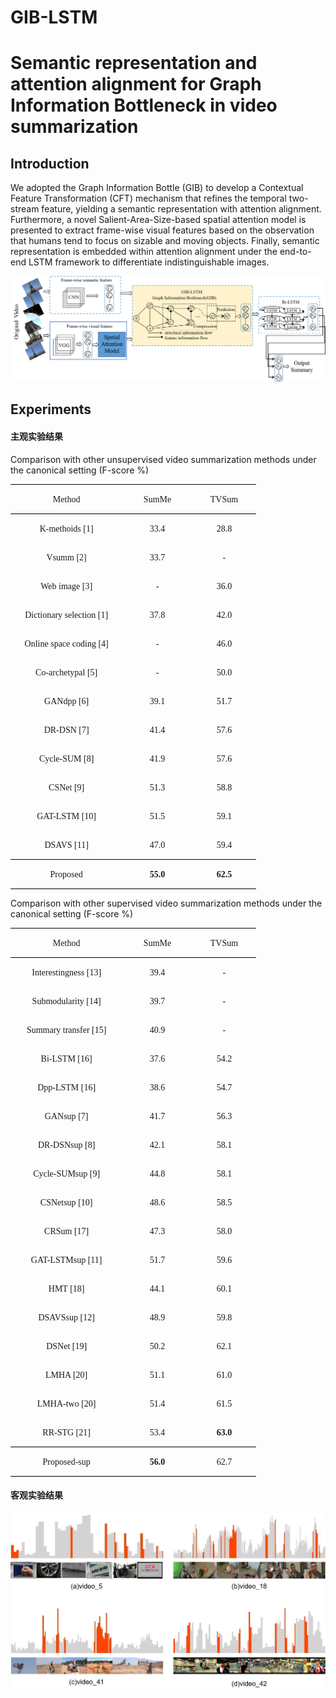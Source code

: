 # GIB-LSTM
# Semantic representation and attention alignment for Graph Information Bottleneck in video summarization  

## Introduction

We adopted the Graph Information Bottle (GIB) to develop a Contextual Feature Transformation (CFT)  mechanism that refines the temporal two-stream feature, yielding a semantic representation with attention alignment. Furthermore, a novel Salient-Area-Size-based spatial attention model is presented to extract frame-wise visual features based on the observation that humans tend to focus on sizable and moving objects. Finally, semantic representation is embedded within attention alignment under the end-to-end LSTM framework to differentiate indistinguishable images.

![](https://github.com/wangrui91/GIB-LSTM/blob/main/images/GIB-LSTM.png)

##  Experiments
#### 主观实验结果
Comparison with other unsupervised video summarization methods under the canonical setting (F-score %)

<table class=MsoTableGrid border=1 cellspacing=0 cellpadding=0
 style='border-collapse:collapse;border:none;mso-border-alt:solid windowtext .5pt;
 mso-yfti-tbllook:1184;mso-padding-alt:0cm 5.4pt 0cm 5.4pt'>
 <tr style='mso-yfti-irow:0;mso-yfti-firstrow:yes'>
  <td width=165 valign=top style='width:123.7pt;border-top:solid windowtext 1.0pt;
  border-left:none;border-bottom:solid windowtext 1.0pt;border-right:none;
  mso-border-top-alt:solid windowtext .5pt;mso-border-bottom-alt:solid windowtext .5pt;
  padding:0cm 5.4pt 0cm 5.4pt'>
  <p class=MsoNormal align=center style='text-align:center;mso-pagination:widow-orphan'><span
  lang=EN-US style='font-family:"Times New Roman",serif'>Method<o:p></o:p></span></p>
  </td>
  <td width=97 valign=top style='width:72.8pt;border-top:solid windowtext 1.0pt;
  border-left:none;border-bottom:solid windowtext 1.0pt;border-right:none;
  mso-border-top-alt:solid windowtext .5pt;mso-border-bottom-alt:solid windowtext .5pt;
  padding:0cm 5.4pt 0cm 5.4pt'>
  <p class=MsoNormal align=center style='text-align:center;mso-pagination:widow-orphan'><span
  class=SpellE><span lang=EN-US style='font-family:"Times New Roman",serif'>SumMe</span></span><span
  lang=EN-US style='font-family:"Times New Roman",serif'><o:p></o:p></span></p>
  </td>
  <td width=88 valign=top style='width:66.0pt;border-top:solid windowtext 1.0pt;
  border-left:none;border-bottom:solid windowtext 1.0pt;border-right:none;
  mso-border-top-alt:solid windowtext .5pt;mso-border-bottom-alt:solid windowtext .5pt;
  padding:0cm 5.4pt 0cm 5.4pt'>
  <p class=MsoNormal align=center style='text-align:center;mso-pagination:widow-orphan'><span
  class=SpellE><span lang=EN-US style='font-family:"Times New Roman",serif'>TVSum</span></span><span
  lang=EN-US style='font-family:"Times New Roman",serif'><o:p></o:p></span></p>
  </td>
 </tr>
 <tr style='mso-yfti-irow:1'>
  <td width=165 valign=top style='width:123.7pt;border:none;mso-border-top-alt:
  solid windowtext .5pt;padding:0cm 5.4pt 0cm 5.4pt'>
  <p class=MsoNormal align=center style='text-align:center;mso-pagination:widow-orphan'><span
  lang=EN-US style='font-family:"Times New Roman",serif'>K-<span class=SpellE>methoids</span>
  [1]<o:p></o:p></span></p>
  </td>
  <td width=97 valign=top style='width:72.8pt;border:none;mso-border-top-alt:
  solid windowtext .5pt;padding:0cm 5.4pt 0cm 5.4pt'>
  <p class=MsoNormal align=center style='text-align:center;mso-pagination:widow-orphan'><span
  lang=EN-US style='font-family:"Times New Roman",serif'>33.4<o:p></o:p></span></p>
  </td>
  <td width=88 valign=top style='width:66.0pt;border:none;mso-border-top-alt:
  solid windowtext .5pt;padding:0cm 5.4pt 0cm 5.4pt'>
  <p class=MsoNormal align=center style='text-align:center;mso-pagination:widow-orphan'><span
  lang=EN-US style='font-family:"Times New Roman",serif'>28.8<o:p></o:p></span></p>
  </td>
 </tr>
 <tr style='mso-yfti-irow:2'>
  <td width=165 valign=top style='width:123.7pt;border:none;padding:0cm 5.4pt 0cm 5.4pt'>
  <p class=MsoNormal align=center style='text-align:center;mso-pagination:widow-orphan'><span
  class=SpellE><span lang=EN-US style='font-family:"Times New Roman",serif'>Vsumm</span></span><span
  lang=EN-US style='font-family:"Times New Roman",serif'> [2]<o:p></o:p></span></p>
  </td>
  <td width=97 valign=top style='width:72.8pt;border:none;padding:0cm 5.4pt 0cm 5.4pt'>
  <p class=MsoNormal align=center style='text-align:center;mso-pagination:widow-orphan'><span
  lang=EN-US style='font-family:"Times New Roman",serif'>33.7<o:p></o:p></span></p>
  </td>
  <td width=88 valign=top style='width:66.0pt;border:none;padding:0cm 5.4pt 0cm 5.4pt'>
  <p class=MsoNormal align=center style='text-align:center;mso-pagination:widow-orphan'><span
  lang=EN-US style='font-family:"Times New Roman",serif'>-<o:p></o:p></span></p>
  </td>
 </tr>
 <tr style='mso-yfti-irow:3'>
  <td width=165 valign=top style='width:123.7pt;border:none;padding:0cm 5.4pt 0cm 5.4pt'>
  <p class=MsoNormal align=center style='text-align:center;mso-pagination:widow-orphan'><span
  lang=EN-US style='font-family:"Times New Roman",serif'>Web image [3]<o:p></o:p></span></p>
  </td>
  <td width=97 valign=top style='width:72.8pt;border:none;padding:0cm 5.4pt 0cm 5.4pt'>
  <p class=MsoNormal align=center style='text-align:center;mso-pagination:widow-orphan'><span
  lang=EN-US style='font-family:"Times New Roman",serif'>-<o:p></o:p></span></p>
  </td>
  <td width=88 valign=top style='width:66.0pt;border:none;padding:0cm 5.4pt 0cm 5.4pt'>
  <p class=MsoNormal align=center style='text-align:center;mso-pagination:widow-orphan'><span
  lang=EN-US style='font-family:"Times New Roman",serif'>36.0<o:p></o:p></span></p>
  </td>
 </tr>
 <tr style='mso-yfti-irow:4'>
  <td width=165 valign=top style='width:123.7pt;border:none;padding:0cm 5.4pt 0cm 5.4pt'>
  <p class=MsoNormal align=center style='text-align:center;mso-pagination:widow-orphan'><span
  lang=EN-US style='font-family:"Times New Roman",serif'>Dictionary selection [1]<o:p></o:p></span></p>
  </td>
  <td width=97 valign=top style='width:72.8pt;border:none;padding:0cm 5.4pt 0cm 5.4pt'>
  <p class=MsoNormal align=center style='text-align:center;mso-pagination:widow-orphan'><span
  lang=EN-US style='font-family:"Times New Roman",serif'>37.8<o:p></o:p></span></p>
  </td>
  <td width=88 valign=top style='width:66.0pt;border:none;padding:0cm 5.4pt 0cm 5.4pt'>
  <p class=MsoNormal align=center style='text-align:center;mso-pagination:widow-orphan'><span
  lang=EN-US style='font-family:"Times New Roman",serif'>42.0<o:p></o:p></span></p>
  </td>
 </tr>
 <tr style='mso-yfti-irow:5'>
  <td width=165 valign=top style='width:123.7pt;border:none;padding:0cm 5.4pt 0cm 5.4pt'>
  <p class=MsoNormal align=center style='text-align:center;mso-pagination:widow-orphan'><span
  lang=EN-US style='font-family:"Times New Roman",serif'>Online space coding [4]<o:p></o:p></span></p>
  </td>
  <td width=97 valign=top style='width:72.8pt;border:none;padding:0cm 5.4pt 0cm 5.4pt'>
  <p class=MsoNormal align=center style='text-align:center;mso-pagination:widow-orphan'><span
  lang=EN-US style='font-family:"Times New Roman",serif'>-<o:p></o:p></span></p>
  </td>
  <td width=88 valign=top style='width:66.0pt;border:none;padding:0cm 5.4pt 0cm 5.4pt'>
  <p class=MsoNormal align=center style='text-align:center;mso-pagination:widow-orphan'><span
  lang=EN-US style='font-family:"Times New Roman",serif'>46.0<o:p></o:p></span></p>
  </td>
 </tr>
 <tr style='mso-yfti-irow:6'>
  <td width=165 valign=top style='width:123.7pt;border:none;padding:0cm 5.4pt 0cm 5.4pt'>
  <p class=MsoNormal align=center style='text-align:center;mso-pagination:widow-orphan'><span
  lang=EN-US style='font-family:"Times New Roman",serif'>Co-archetypal [5]<o:p></o:p></span></p>
  </td>
  <td width=97 valign=top style='width:72.8pt;border:none;padding:0cm 5.4pt 0cm 5.4pt'>
  <p class=MsoNormal align=center style='text-align:center;mso-pagination:widow-orphan'><span
  lang=EN-US style='font-family:"Times New Roman",serif'>-<o:p></o:p></span></p>
  </td>
  <td width=88 valign=top style='width:66.0pt;border:none;padding:0cm 5.4pt 0cm 5.4pt'>
  <p class=MsoNormal align=center style='text-align:center;mso-pagination:widow-orphan'><span
  lang=EN-US style='font-family:"Times New Roman",serif'>50.0<o:p></o:p></span></p>
  </td>
 </tr>
 <tr style='mso-yfti-irow:7'>
  <td width=165 valign=top style='width:123.7pt;border:none;padding:0cm 5.4pt 0cm 5.4pt'>
  <p class=MsoNormal align=center style='text-align:center;mso-pagination:widow-orphan'><span
  class=SpellE><span lang=EN-US style='font-family:"Times New Roman",serif'>GANdpp</span></span><span
  lang=EN-US style='font-family:"Times New Roman",serif'> [6]<o:p></o:p></span></p>
  </td>
  <td width=97 valign=top style='width:72.8pt;border:none;padding:0cm 5.4pt 0cm 5.4pt'>
  <p class=MsoNormal align=center style='text-align:center;mso-pagination:widow-orphan'><span
  lang=EN-US style='font-family:"Times New Roman",serif'>39.1<o:p></o:p></span></p>
  </td>
  <td width=88 valign=top style='width:66.0pt;border:none;padding:0cm 5.4pt 0cm 5.4pt'>
  <p class=MsoNormal align=center style='text-align:center;mso-pagination:widow-orphan'><span
  lang=EN-US style='font-family:"Times New Roman",serif'>51.7<o:p></o:p></span></p>
  </td>
 </tr>
 <tr style='mso-yfti-irow:8'>
  <td width=165 valign=top style='width:123.7pt;border:none;padding:0cm 5.4pt 0cm 5.4pt'>
  <p class=MsoNormal align=center style='text-align:center;mso-pagination:widow-orphan'><span
  lang=EN-US style='font-family:"Times New Roman",serif'>DR-DSN [7]<o:p></o:p></span></p>
  </td>
  <td width=97 valign=top style='width:72.8pt;border:none;padding:0cm 5.4pt 0cm 5.4pt'>
  <p class=MsoNormal align=center style='text-align:center;mso-pagination:widow-orphan'><span
  lang=EN-US style='font-family:"Times New Roman",serif'>41.4<o:p></o:p></span></p>
  </td>
  <td width=88 valign=top style='width:66.0pt;border:none;padding:0cm 5.4pt 0cm 5.4pt'>
  <p class=MsoNormal align=center style='text-align:center;mso-pagination:widow-orphan'><span
  lang=EN-US style='font-family:"Times New Roman",serif'>57.6<o:p></o:p></span></p>
  </td>
 </tr>
 <tr style='mso-yfti-irow:9'>
  <td width=165 valign=top style='width:123.7pt;border:none;padding:0cm 5.4pt 0cm 5.4pt'>
  <p class=MsoNormal align=center style='text-align:center;mso-pagination:widow-orphan'><span
  lang=EN-US style='font-family:"Times New Roman",serif'>Cycle-SUM [8]<o:p></o:p></span></p>
  </td>
  <td width=97 valign=top style='width:72.8pt;border:none;padding:0cm 5.4pt 0cm 5.4pt'>
  <p class=MsoNormal align=center style='text-align:center;mso-pagination:widow-orphan'><span
  lang=EN-US style='font-family:"Times New Roman",serif'>41.9<o:p></o:p></span></p>
  </td>
  <td width=88 valign=top style='width:66.0pt;border:none;padding:0cm 5.4pt 0cm 5.4pt'>
  <p class=MsoNormal align=center style='text-align:center;mso-pagination:widow-orphan'><span
  lang=EN-US style='font-family:"Times New Roman",serif'>57.6<o:p></o:p></span></p>
  </td>
 </tr>
 <tr style='mso-yfti-irow:10'>
  <td width=165 valign=top style='width:123.7pt;border:none;padding:0cm 5.4pt 0cm 5.4pt'>
  <p class=MsoNormal align=center style='text-align:center;mso-pagination:widow-orphan'><span
  class=SpellE><span lang=EN-US style='font-family:"Times New Roman",serif'>CSNet</span></span><span
  lang=EN-US style='font-family:"Times New Roman",serif'> [9]<o:p></o:p></span></p>
  </td>
  <td width=97 valign=top style='width:72.8pt;border:none;padding:0cm 5.4pt 0cm 5.4pt'>
  <p class=MsoNormal align=center style='text-align:center;mso-pagination:widow-orphan'><span
  lang=EN-US style='font-family:"Times New Roman",serif'>51.3<o:p></o:p></span></p>
  </td>
  <td width=88 valign=top style='width:66.0pt;border:none;padding:0cm 5.4pt 0cm 5.4pt'>
  <p class=MsoNormal align=center style='text-align:center;mso-pagination:widow-orphan'><span
  lang=EN-US style='font-family:"Times New Roman",serif'>58.8<o:p></o:p></span></p>
  </td>
 </tr>
 <tr style='mso-yfti-irow:11'>
  <td width=165 valign=top style='width:123.7pt;border:none;padding:0cm 5.4pt 0cm 5.4pt'>
  <p class=MsoNormal align=center style='text-align:center;mso-pagination:widow-orphan'><span
  lang=EN-US style='font-family:"Times New Roman",serif'>GAT-LSTM [10]<o:p></o:p></span></p>
  </td>
  <td width=97 valign=top style='width:72.8pt;border:none;padding:0cm 5.4pt 0cm 5.4pt'>
  <p class=MsoNormal align=center style='text-align:center;mso-pagination:widow-orphan'><span
  lang=EN-US style='font-family:"Times New Roman",serif'>51.5<o:p></o:p></span></p>
  </td>
  <td width=88 valign=top style='width:66.0pt;border:none;padding:0cm 5.4pt 0cm 5.4pt'>
  <p class=MsoNormal align=center style='text-align:center;mso-pagination:widow-orphan'><span
  lang=EN-US style='font-family:"Times New Roman",serif'>59.1<o:p></o:p></span></p>
  </td>
 </tr>
 <tr style='mso-yfti-irow:12'>
  <td width=165 valign=top style='width:123.7pt;border:none;border-bottom:solid windowtext 1.0pt;
  mso-border-bottom-alt:solid windowtext .5pt;padding:0cm 5.4pt 0cm 5.4pt'>
  <p class=MsoNormal align=center style='text-align:center;mso-pagination:widow-orphan'><span
  lang=EN-US style='font-family:"Times New Roman",serif'>DSAVS [11]<o:p></o:p></span></p>
  </td>
  <td width=97 valign=top style='width:72.8pt;border:none;border-bottom:solid windowtext 1.0pt;
  mso-border-bottom-alt:solid windowtext .5pt;padding:0cm 5.4pt 0cm 5.4pt'>
  <p class=MsoNormal align=center style='text-align:center;mso-pagination:widow-orphan'><span
  lang=EN-US style='font-family:"Times New Roman",serif'>47.0<o:p></o:p></span></p>
  </td>
  <td width=88 valign=top style='width:66.0pt;border:none;border-bottom:solid windowtext 1.0pt;
  mso-border-bottom-alt:solid windowtext .5pt;padding:0cm 5.4pt 0cm 5.4pt'>
  <p class=MsoNormal align=center style='text-align:center;mso-pagination:widow-orphan'><span
  lang=EN-US style='font-family:"Times New Roman",serif'>59.4<o:p></o:p></span></p>
  </td>
 </tr>
 <tr style='mso-yfti-irow:13;mso-yfti-lastrow:yes'>
  <td width=165 valign=top style='width:123.7pt;border:none;border-bottom:solid windowtext 1.0pt;
  mso-border-top-alt:solid windowtext .5pt;mso-border-top-alt:solid windowtext .5pt;
  mso-border-bottom-alt:solid windowtext .5pt;padding:0cm 5.4pt 0cm 5.4pt'>
  <p class=MsoNormal align=center style='text-align:center;mso-pagination:widow-orphan'><span
  lang=EN-US style='font-family:"Times New Roman",serif'>Proposed<o:p></o:p></span></p>
  </td>
  <td width=97 valign=top style='width:72.8pt;border:none;border-bottom:solid windowtext 1.0pt;
  mso-border-top-alt:solid windowtext .5pt;mso-border-top-alt:solid windowtext .5pt;
  mso-border-bottom-alt:solid windowtext .5pt;padding:0cm 5.4pt 0cm 5.4pt'>
  <p class=MsoNormal align=center style='text-align:center;mso-pagination:widow-orphan'><b><span
  lang=EN-US style='font-family:"Times New Roman",serif'>55.0<o:p></o:p></span></b></p>
  </td>
  <td width=88 valign=top style='width:66.0pt;border:none;border-bottom:solid windowtext 1.0pt;
  mso-border-top-alt:solid windowtext .5pt;mso-border-top-alt:solid windowtext .5pt;
  mso-border-bottom-alt:solid windowtext .5pt;padding:0cm 5.4pt 0cm 5.4pt'>
  <p class=MsoNormal align=center style='text-align:center;mso-pagination:widow-orphan'><b><span
  lang=EN-US style='font-family:"Times New Roman",serif'>62.5<o:p></o:p></span></b></p>
  </td>
 </tr>
</table>

Comparison with other supervised video summarization methods under the canonical setting (F-score %)

<table class=MsoTableGrid border=1 cellspacing=0 cellpadding=0
 style='border-collapse:collapse;border:none;mso-border-alt:solid windowtext .5pt;
 mso-yfti-tbllook:1184;mso-padding-alt:0cm 5.4pt 0cm 5.4pt'>
 <tr style='mso-yfti-irow:0;mso-yfti-firstrow:yes'>
  <td width=165 valign=top style='width:123.7pt;border-top:solid windowtext 1.0pt;
  border-left:none;border-bottom:solid windowtext 1.0pt;border-right:none;
  mso-border-top-alt:solid windowtext .5pt;mso-border-bottom-alt:solid windowtext .5pt;
  padding:0cm 5.4pt 0cm 5.4pt'>
  <p class=MsoNormal align=center style='text-align:center;mso-pagination:widow-orphan'><span
  lang=EN-US style='font-family:"Times New Roman",serif'>Method</span><span
  lang=EN-US style='mso-bidi-font-size:10.5pt;font-family:"Times New Roman",serif'><o:p></o:p></span></p>
  </td>
  <td width=97 valign=top style='width:72.8pt;border-top:solid windowtext 1.0pt;
  border-left:none;border-bottom:solid windowtext 1.0pt;border-right:none;
  mso-border-top-alt:solid windowtext .5pt;mso-border-bottom-alt:solid windowtext .5pt;
  padding:0cm 5.4pt 0cm 5.4pt'>
  <p class=MsoNormal align=center style='text-align:center;mso-pagination:widow-orphan'><span
  class=SpellE><span lang=EN-US style='font-family:"Times New Roman",serif'>SumMe</span></span><span
  lang=EN-US style='font-family:"Times New Roman",serif'><o:p></o:p></span></p>
  </td>
  <td width=88 valign=top style='width:66.0pt;border-top:solid windowtext 1.0pt;
  border-left:none;border-bottom:solid windowtext 1.0pt;border-right:none;
  mso-border-top-alt:solid windowtext .5pt;mso-border-bottom-alt:solid windowtext .5pt;
  padding:0cm 5.4pt 0cm 5.4pt'>
  <p class=MsoNormal align=center style='text-align:center;mso-pagination:widow-orphan'><span
  class=SpellE><span lang=EN-US style='font-family:"Times New Roman",serif'>TVSum</span></span><span
  lang=EN-US style='font-family:"Times New Roman",serif'><o:p></o:p></span></p>
  </td>
 </tr>
 <tr style='mso-yfti-irow:1'>
  <td width=165 valign=top style='width:123.7pt;border:none;mso-border-top-alt:
  solid windowtext .5pt;padding:0cm 5.4pt 0cm 5.4pt'>
  <p class=MsoNormal align=center style='text-align:center;mso-pagination:widow-orphan'><span
  lang=EN-US style='font-family:"Times New Roman",serif'>Interestingness [13]<o:p></o:p></span></p>
  </td>
  <td width=97 valign=top style='width:72.8pt;border:none;mso-border-top-alt:
  solid windowtext .5pt;padding:0cm 5.4pt 0cm 5.4pt'>
  <p class=MsoNormal align=center style='text-align:center;mso-pagination:widow-orphan'><span
  lang=EN-US style='font-family:"Times New Roman",serif'>39.4<o:p></o:p></span></p>
  </td>
  <td width=88 valign=top style='width:66.0pt;border:none;mso-border-top-alt:
  solid windowtext .5pt;padding:0cm 5.4pt 0cm 5.4pt'>
  <p class=MsoNormal align=center style='text-align:center;mso-pagination:widow-orphan'><span
  lang=EN-US style='font-family:"Times New Roman",serif'>-<o:p></o:p></span></p>
  </td>
 </tr>
 <tr style='mso-yfti-irow:2;height:16.1pt'>
  <td width=165 valign=top style='width:123.7pt;border:none;padding:0cm 5.4pt 0cm 5.4pt;
  height:16.1pt'>
  <p class=MsoNormal align=center style='text-align:center;mso-pagination:widow-orphan'><span
  class=SpellE><span lang=EN-US style='font-family:"Times New Roman",serif'>Submodularity</span></span><span
  lang=EN-US style='font-family:"Times New Roman",serif'> [14]<o:p></o:p></span></p>
  </td>
  <td width=97 valign=top style='width:72.8pt;border:none;padding:0cm 5.4pt 0cm 5.4pt;
  height:16.1pt'>
  <p class=MsoNormal align=center style='text-align:center;mso-pagination:widow-orphan'><span
  lang=EN-US style='font-family:"Times New Roman",serif'>39.7<o:p></o:p></span></p>
  </td>
  <td width=88 valign=top style='width:66.0pt;border:none;padding:0cm 5.4pt 0cm 5.4pt;
  height:16.1pt'>
  <p class=MsoNormal align=center style='text-align:center;mso-pagination:widow-orphan'><span
  lang=EN-US style='font-family:"Times New Roman",serif'>-<o:p></o:p></span></p>
  </td>
 </tr>
 <tr style='mso-yfti-irow:3'>
  <td width=165 valign=top style='width:123.7pt;border:none;padding:0cm 5.4pt 0cm 5.4pt'>
  <p class=MsoNormal align=center style='text-align:center;mso-pagination:widow-orphan'><span
  lang=EN-US style='font-family:"Times New Roman",serif'>Summary transfer [15]<o:p></o:p></span></p>
  </td>
  <td width=97 valign=top style='width:72.8pt;border:none;padding:0cm 5.4pt 0cm 5.4pt'>
  <p class=MsoNormal align=center style='text-align:center;mso-pagination:widow-orphan'><span
  lang=EN-US style='font-family:"Times New Roman",serif'>40.9<o:p></o:p></span></p>
  </td>
  <td width=88 valign=top style='width:66.0pt;border:none;padding:0cm 5.4pt 0cm 5.4pt'>
  <p class=MsoNormal align=center style='text-align:center;mso-pagination:widow-orphan'><span
  lang=EN-US style='font-family:"Times New Roman",serif'>-<o:p></o:p></span></p>
  </td>
 </tr>
 <tr style='mso-yfti-irow:4'>
  <td width=165 valign=top style='width:123.7pt;border:none;padding:0cm 5.4pt 0cm 5.4pt'>
  <p class=MsoNormal align=center style='text-align:center;mso-pagination:widow-orphan'><span
  lang=EN-US style='font-family:"Times New Roman",serif'>Bi-LSTM [16]<o:p></o:p></span></p>
  </td>
  <td width=97 valign=top style='width:72.8pt;border:none;padding:0cm 5.4pt 0cm 5.4pt'>
  <p class=MsoNormal align=center style='text-align:center;mso-pagination:widow-orphan'><span
  lang=EN-US style='font-family:"Times New Roman",serif'>37.6<o:p></o:p></span></p>
  </td>
  <td width=88 valign=top style='width:66.0pt;border:none;padding:0cm 5.4pt 0cm 5.4pt'>
  <p class=MsoNormal align=center style='text-align:center;mso-pagination:widow-orphan'><span
  lang=EN-US style='font-family:"Times New Roman",serif'>54.2<o:p></o:p></span></p>
  </td>
 </tr>
 <tr style='mso-yfti-irow:5'>
  <td width=165 valign=top style='width:123.7pt;border:none;padding:0cm 5.4pt 0cm 5.4pt'>
  <p class=MsoNormal align=center style='text-align:center;mso-pagination:widow-orphan'><span
  class=SpellE><span lang=EN-US style='font-family:"Times New Roman",serif'>Dpp</span></span><span
  lang=EN-US style='font-family:"Times New Roman",serif'>-LSTM [16]<o:p></o:p></span></p>
  </td>
  <td width=97 valign=top style='width:72.8pt;border:none;padding:0cm 5.4pt 0cm 5.4pt'>
  <p class=MsoNormal align=center style='text-align:center;mso-pagination:widow-orphan'><span
  lang=EN-US style='font-family:"Times New Roman",serif'>38.6<o:p></o:p></span></p>
  </td>
  <td width=88 valign=top style='width:66.0pt;border:none;padding:0cm 5.4pt 0cm 5.4pt'>
  <p class=MsoNormal align=center style='text-align:center;mso-pagination:widow-orphan'><span
  lang=EN-US style='font-family:"Times New Roman",serif'>54.7<o:p></o:p></span></p>
  </td>
 </tr>
 <tr style='mso-yfti-irow:6'>
  <td width=165 valign=top style='width:123.7pt;border:none;padding:0cm 5.4pt 0cm 5.4pt'>
  <p class=MsoNormal align=center style='text-align:center;mso-pagination:widow-orphan'><span
  class=SpellE><span lang=EN-US style='font-family:"Times New Roman",serif'>GANsup</span></span><span
  lang=EN-US style='font-family:"Times New Roman",serif'> [7]<o:p></o:p></span></p>
  </td>
  <td width=97 valign=top style='width:72.8pt;border:none;padding:0cm 5.4pt 0cm 5.4pt'>
  <p class=MsoNormal align=center style='text-align:center;mso-pagination:widow-orphan'><span
  lang=EN-US style='font-family:"Times New Roman",serif'>41.7<o:p></o:p></span></p>
  </td>
  <td width=88 valign=top style='width:66.0pt;border:none;padding:0cm 5.4pt 0cm 5.4pt'>
  <p class=MsoNormal align=center style='text-align:center;mso-pagination:widow-orphan'><span
  lang=EN-US style='font-family:"Times New Roman",serif'>56.3<o:p></o:p></span></p>
  </td>
 </tr>
 <tr style='mso-yfti-irow:7'>
  <td width=165 valign=top style='width:123.7pt;border:none;padding:0cm 5.4pt 0cm 5.4pt'>
  <p class=MsoNormal align=center style='text-align:center;mso-pagination:widow-orphan'><span
  lang=EN-US style='font-family:"Times New Roman",serif'>DR-<span class=SpellE>DSNsup</span>
  [8]<o:p></o:p></span></p>
  </td>
  <td width=97 valign=top style='width:72.8pt;border:none;padding:0cm 5.4pt 0cm 5.4pt'>
  <p class=MsoNormal align=center style='text-align:center;mso-pagination:widow-orphan'><span
  lang=EN-US style='font-family:"Times New Roman",serif'>42.1<o:p></o:p></span></p>
  </td>
  <td width=88 valign=top style='width:66.0pt;border:none;padding:0cm 5.4pt 0cm 5.4pt'>
  <p class=MsoNormal align=center style='text-align:center;mso-pagination:widow-orphan'><span
  lang=EN-US style='font-family:"Times New Roman",serif'>58.1<o:p></o:p></span></p>
  </td>
 </tr>
 <tr style='mso-yfti-irow:8'>
  <td width=165 valign=top style='width:123.7pt;border:none;padding:0cm 5.4pt 0cm 5.4pt'>
  <p class=MsoNormal align=center style='text-align:center;mso-pagination:widow-orphan'><span
  lang=EN-US style='font-family:"Times New Roman",serif'>Cycle-<span
  class=SpellE>SUMsup</span> [9]<o:p></o:p></span></p>
  </td>
  <td width=97 valign=top style='width:72.8pt;border:none;padding:0cm 5.4pt 0cm 5.4pt'>
  <p class=MsoNormal align=center style='text-align:center;mso-pagination:widow-orphan'><span
  lang=EN-US style='font-family:"Times New Roman",serif'>44.8<o:p></o:p></span></p>
  </td>
  <td width=88 valign=top style='width:66.0pt;border:none;padding:0cm 5.4pt 0cm 5.4pt'>
  <p class=MsoNormal align=center style='text-align:center;mso-pagination:widow-orphan'><span
  lang=EN-US style='font-family:"Times New Roman",serif'>58.1<o:p></o:p></span></p>
  </td>
 </tr>
 <tr style='mso-yfti-irow:9'>
  <td width=165 valign=top style='width:123.7pt;border:none;padding:0cm 5.4pt 0cm 5.4pt'>
  <p class=MsoNormal align=center style='text-align:center;mso-pagination:widow-orphan'><span
  class=SpellE><span lang=EN-US style='font-family:"Times New Roman",serif'>CSNetsup</span></span><span
  lang=EN-US style='font-family:"Times New Roman",serif'> [10]<o:p></o:p></span></p>
  </td>
  <td width=97 valign=top style='width:72.8pt;border:none;padding:0cm 5.4pt 0cm 5.4pt'>
  <p class=MsoNormal align=center style='text-align:center;mso-pagination:widow-orphan'><span
  lang=EN-US style='font-family:"Times New Roman",serif'>48.6<o:p></o:p></span></p>
  </td>
  <td width=88 valign=top style='width:66.0pt;border:none;padding:0cm 5.4pt 0cm 5.4pt'>
  <p class=MsoNormal align=center style='text-align:center;mso-pagination:widow-orphan'><span
  lang=EN-US style='font-family:"Times New Roman",serif'>58.5<o:p></o:p></span></p>
  </td>
 </tr>
 <tr style='mso-yfti-irow:10'>
  <td width=165 valign=top style='width:123.7pt;border:none;padding:0cm 5.4pt 0cm 5.4pt'>
  <p class=MsoNormal align=center style='text-align:center;mso-pagination:widow-orphan'><span
  class=SpellE><span lang=EN-US style='font-family:"Times New Roman",serif'>CRSum</span></span><span
  lang=EN-US style='font-family:"Times New Roman",serif'> [17]<o:p></o:p></span></p>
  </td>
  <td width=97 valign=top style='width:72.8pt;border:none;padding:0cm 5.4pt 0cm 5.4pt'>
  <p class=MsoNormal align=center style='text-align:center;mso-pagination:widow-orphan'><span
  lang=EN-US style='font-family:"Times New Roman",serif'>47.3<o:p></o:p></span></p>
  </td>
  <td width=88 valign=top style='width:66.0pt;border:none;padding:0cm 5.4pt 0cm 5.4pt'>
  <p class=MsoNormal align=center style='text-align:center;mso-pagination:widow-orphan'><span
  lang=EN-US style='font-family:"Times New Roman",serif'>58.0<o:p></o:p></span></p>
  </td>
 </tr>
 <tr style='mso-yfti-irow:11'>
  <td width=165 valign=top style='width:123.7pt;border:none;padding:0cm 5.4pt 0cm 5.4pt'>
  <p class=MsoNormal align=center style='text-align:center;mso-pagination:widow-orphan'><span
  lang=EN-US style='font-family:"Times New Roman",serif'>GAT-<span
  class=SpellE>LSTMsup</span> [11]<o:p></o:p></span></p>
  </td>
  <td width=97 valign=top style='width:72.8pt;border:none;padding:0cm 5.4pt 0cm 5.4pt'>
  <p class=MsoNormal align=center style='text-align:center;mso-pagination:widow-orphan'><span
  lang=EN-US style='font-family:"Times New Roman",serif'>51.7<o:p></o:p></span></p>
  </td>
  <td width=88 valign=top style='width:66.0pt;border:none;padding:0cm 5.4pt 0cm 5.4pt'>
  <p class=MsoNormal align=center style='text-align:center;mso-pagination:widow-orphan'><span
  lang=EN-US style='font-family:"Times New Roman",serif'>59.6<o:p></o:p></span></p>
  </td>
 </tr>
 <tr style='mso-yfti-irow:12'>
  <td width=165 valign=top style='width:123.7pt;border:none;padding:0cm 5.4pt 0cm 5.4pt'>
  <p class=MsoNormal align=center style='text-align:center;mso-pagination:widow-orphan'><span
  lang=EN-US style='font-family:"Times New Roman",serif'>HMT [18]<o:p></o:p></span></p>
  </td>
  <td width=97 valign=top style='width:72.8pt;border:none;padding:0cm 5.4pt 0cm 5.4pt'>
  <p class=MsoNormal align=center style='text-align:center;mso-pagination:widow-orphan'><span
  lang=EN-US style='font-family:"Times New Roman",serif'>44.1<o:p></o:p></span></p>
  </td>
  <td width=88 valign=top style='width:66.0pt;border:none;padding:0cm 5.4pt 0cm 5.4pt'>
  <p class=MsoNormal align=center style='text-align:center;mso-pagination:widow-orphan'><span
  lang=EN-US style='font-family:"Times New Roman",serif'>60.1<o:p></o:p></span></p>
  </td>
 </tr>
 <tr style='mso-yfti-irow:13'>
  <td width=165 valign=top style='width:123.7pt;border:none;padding:0cm 5.4pt 0cm 5.4pt'>
  <p class=MsoNormal align=center style='text-align:center;mso-pagination:widow-orphan'><span
  class=SpellE><span lang=EN-US style='font-family:"Times New Roman",serif'>DSAVSsup</span></span><span
  lang=EN-US style='font-family:"Times New Roman",serif'> [12]<o:p></o:p></span></p>
  </td>
  <td width=97 valign=top style='width:72.8pt;border:none;padding:0cm 5.4pt 0cm 5.4pt'>
  <p class=MsoNormal align=center style='text-align:center;mso-pagination:widow-orphan'><span
  lang=EN-US style='font-family:"Times New Roman",serif'>48.9<o:p></o:p></span></p>
  </td>
  <td width=88 valign=top style='width:66.0pt;border:none;padding:0cm 5.4pt 0cm 5.4pt'>
  <p class=MsoNormal align=center style='text-align:center;mso-pagination:widow-orphan'><span
  lang=EN-US style='font-family:"Times New Roman",serif'>59.8<o:p></o:p></span></p>
  </td>
 </tr>
 <tr style='mso-yfti-irow:14'>
  <td width=165 valign=top style='width:123.7pt;border:none;padding:0cm 5.4pt 0cm 5.4pt'>
  <p class=MsoNormal align=center style='text-align:center;mso-pagination:widow-orphan'><span
  class=SpellE><span lang=EN-US style='font-family:"Times New Roman",serif'>DSNet</span></span><span
  lang=EN-US style='font-family:"Times New Roman",serif'> [19]<o:p></o:p></span></p>
  </td>
  <td width=97 valign=top style='width:72.8pt;border:none;padding:0cm 5.4pt 0cm 5.4pt'>
  <p class=MsoNormal align=center style='text-align:center;mso-pagination:widow-orphan'><span
  lang=EN-US style='font-family:"Times New Roman",serif'>50.2<o:p></o:p></span></p>
  </td>
  <td width=88 valign=top style='width:66.0pt;border:none;padding:0cm 5.4pt 0cm 5.4pt'>
  <p class=MsoNormal align=center style='text-align:center;mso-pagination:widow-orphan'><span
  lang=EN-US style='font-family:"Times New Roman",serif'>62.1<o:p></o:p></span></p>
  </td>
 </tr>
 <tr style='mso-yfti-irow:15'>
  <td width=165 valign=top style='width:123.7pt;border:none;padding:0cm 5.4pt 0cm 5.4pt'>
  <p class=MsoNormal align=center style='text-align:center;mso-pagination:widow-orphan'><span
  lang=EN-US style='font-family:"Times New Roman",serif'>LMHA [20]<o:p></o:p></span></p>
  </td>
  <td width=97 valign=top style='width:72.8pt;border:none;padding:0cm 5.4pt 0cm 5.4pt'>
  <p class=MsoNormal align=center style='text-align:center;mso-pagination:widow-orphan'><span
  lang=EN-US style='font-family:"Times New Roman",serif'>51.1<o:p></o:p></span></p>
  </td>
  <td width=88 valign=top style='width:66.0pt;border:none;padding:0cm 5.4pt 0cm 5.4pt'>
  <p class=MsoNormal align=center style='text-align:center;mso-pagination:widow-orphan'><span
  lang=EN-US style='font-family:"Times New Roman",serif'>61.0<o:p></o:p></span></p>
  </td>
 </tr>
 <tr style='mso-yfti-irow:16'>
  <td width=165 valign=top style='width:123.7pt;border:none;padding:0cm 5.4pt 0cm 5.4pt'>
  <p class=MsoNormal align=center style='text-align:center;mso-pagination:widow-orphan'><span
  lang=EN-US style='font-family:"Times New Roman",serif'>LMHA-two [20]<o:p></o:p></span></p>
  </td>
  <td width=97 valign=top style='width:72.8pt;border:none;padding:0cm 5.4pt 0cm 5.4pt'>
  <p class=MsoNormal align=center style='text-align:center;mso-pagination:widow-orphan'><span
  lang=EN-US style='font-family:"Times New Roman",serif'>51.4<o:p></o:p></span></p>
  </td>
  <td width=88 valign=top style='width:66.0pt;border:none;padding:0cm 5.4pt 0cm 5.4pt'>
  <p class=MsoNormal align=center style='text-align:center;mso-pagination:widow-orphan'><span
  lang=EN-US style='font-family:"Times New Roman",serif'>61.5<o:p></o:p></span></p>
  </td>
 </tr>
 <tr style='mso-yfti-irow:17'>
  <td width=165 valign=top style='width:123.7pt;border:none;border-bottom:solid windowtext 1.0pt;
  mso-border-bottom-alt:solid windowtext .5pt;padding:0cm 5.4pt 0cm 5.4pt'>
  <p class=MsoNormal align=center style='text-align:center;mso-pagination:widow-orphan'><span
  lang=EN-US style='font-family:"Times New Roman",serif'>RR-STG [21]<o:p></o:p></span></p>
  </td>
  <td width=97 valign=top style='width:72.8pt;border:none;border-bottom:solid windowtext 1.0pt;
  mso-border-bottom-alt:solid windowtext .5pt;padding:0cm 5.4pt 0cm 5.4pt'>
  <p class=MsoNormal align=center style='text-align:center;mso-pagination:widow-orphan'><span
  lang=EN-US style='font-family:"Times New Roman",serif'>53.4<o:p></o:p></span></p>
  </td>
  <td width=88 valign=top style='width:66.0pt;border:none;border-bottom:solid windowtext 1.0pt;
  mso-border-bottom-alt:solid windowtext .5pt;padding:0cm 5.4pt 0cm 5.4pt'>
  <p class=MsoNormal align=center style='text-align:center;mso-pagination:widow-orphan'><b><span
  lang=EN-US style='font-family:"Times New Roman",serif'>63.0</span></b><span
  lang=EN-US style='font-family:"Times New Roman",serif'><o:p></o:p></span></p>
  </td>
 </tr>
 <tr style='mso-yfti-irow:18;mso-yfti-lastrow:yes'>
  <td width=165 valign=top style='width:123.7pt;border:none;border-bottom:solid windowtext 1.0pt;
  mso-border-top-alt:solid windowtext .5pt;mso-border-top-alt:solid windowtext .5pt;
  mso-border-bottom-alt:solid windowtext .5pt;padding:0cm 5.4pt 0cm 5.4pt'>
  <p class=MsoNormal align=center style='text-align:center;mso-pagination:widow-orphan'><span
  lang=EN-US style='font-family:"Times New Roman",serif'>Proposed-sup<o:p></o:p></span></p>
  </td>
  <td width=97 valign=top style='width:72.8pt;border:none;border-bottom:solid windowtext 1.0pt;
  mso-border-top-alt:solid windowtext .5pt;mso-border-top-alt:solid windowtext .5pt;
  mso-border-bottom-alt:solid windowtext .5pt;padding:0cm 5.4pt 0cm 5.4pt'>
  <p class=MsoNormal align=center style='text-align:center;mso-pagination:widow-orphan'><b><span
  lang=EN-US style='font-family:"Times New Roman",serif'>56.0<o:p></o:p></span></b></p>
  </td>
  <td width=88 valign=top style='width:66.0pt;border:none;border-bottom:solid windowtext 1.0pt;
  mso-border-top-alt:solid windowtext .5pt;mso-border-top-alt:solid windowtext .5pt;
  mso-border-bottom-alt:solid windowtext .5pt;padding:0cm 5.4pt 0cm 5.4pt'>
  <p class=MsoNormal align=center style='text-align:center;mso-pagination:widow-orphan'><span
  lang=EN-US style='font-family:"Times New Roman",serif'>62.7<b><o:p></o:p></b></span></p>
  </td>
 </tr>
</table>



#### 客观实验结果

![](https://github.com/wangrui91/GIB-LSTM/blob/main/images/Visualization.png)
